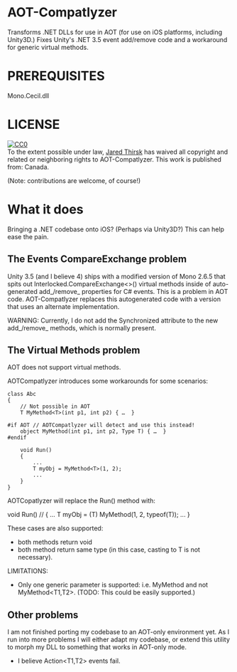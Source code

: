 AOT-Compatlyzer
===============

Transforms .NET DLLs for use in AOT (for use on iOS platforms, including Unity3D.)  Fixes Unity's .NET 3.5 event add/remove code and a workaround for generic virtual methods. 

PREREQUISITES
=============

Mono.Cecil.dll

LICENSE
=======

<p xmlns:dct="http://purl.org/dc/terms/" xmlns:vcard="http://www.w3.org/2001/vcard-rdf/3.0#">
  <a rel="license"
     href="http://creativecommons.org/publicdomain/zero/1.0/">
    <img src="http://i.creativecommons.org/p/zero/1.0/88x31.png" style="border-style: none;" alt="CC0" />
  </a>
  <br />
  To the extent possible under law,
  <a rel="dct:publisher"
     href="http://jaredthirsk.com">
    <span property="dct:title">Jared Thirsk</span></a>
  has waived all copyright and related or neighboring rights to
  <span property="dct:title">AOT-Compatlyzer</span>.
This work is published from:
<span property="vcard:Country" datatype="dct:ISO3166"
      content="CA" about="jaredthirsk.com">
  Canada</span>.
</p>

(Note: contributions are welcome, of course!)

What it does
============

Bringing a .NET codebase onto iOS?  (Perhaps via Unity3D?)  This can help ease the pain.

The Events CompareExchange problem
----------------------------------

Unity 3.5 (and I believe 4) ships with a modified version of Mono 2.6.5 that spits out Interlocked.CompareExchange<>() virtual methods inside of auto-generated add_/remove_ properties for C# events.  This is a problem in AOT code.  AOT-Compatlyzer replaces this autogenerated code with a version that uses an alternate implementation.

 WARNING: Currently, I do not add the Synchronized attribute to the new add_/remove_ methods, which is normally present.

The Virtual Methods problem
---------------------------

AOT does not support virtual methods.  

AOTCompatlyzer introduces some workarounds for some scenarios:

    class Abc 
    {
        // Not possible in AOT
        T MyMethod<T>(int p1, int p2) { …  }

    #if AOT // AOTCompatlyzer will detect and use this instead!
        object MyMethod(int p1, int p2, Type T) { …  }
    #endif

        void Run()
        {
            ...
            T myObj = MyMethod<T>(1, 2);
            ...
        }
    }

AOTCopatlyzer will replace the Run() method with:

  void Run() //
  {
     ...
     T myObj = (T) MyMethod(1, 2, typeof(T));
     ...
  }

These cases are also supported:
  - both methods return void
  - both method return same type (in this case, casting to T is not necessary).

LIMITATIONS:
  - Only one generic parameter is supported: i.e. MyMethod<T> and not MyMethod<T1,T2>.  (TODO: This could be easily supported.)

Other problems
--------------

 I am not finished porting my codebase to an AOT-only environment yet.  As I run into more problems I will either adapt my codebase, or extend this utility to morph my DLL to something that works in AOT-only mode.

 - I believe Action<T1,T2> events fail.

